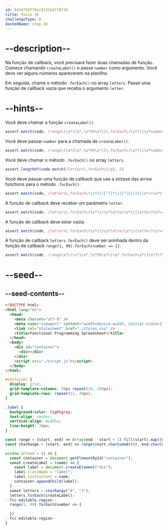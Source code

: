 ```yaml
---
id: 6434759f78ec812264ff8f34
title: Passo 16
challengeType: 0
dashedName: step-16
---
```


# --description--

Na função de callback, você precisará fazer duas chamadas de função. Comece chamando `createLabel()` e passe `number` como argumento. Você deve ver alguns números aparecerem na planilha.

Em seguida, chame o método `.forEach()` no array `letters`. Passe uma função de callback vazia que receba o argumento `letter`.

# --hints--

Você deve chamar a função `createLabel()`.

```js
assert.match(code, /range\(\s*1\s*,\s*99\s*\)\.forEach\(\s*(\(\s*number\s*\)|number)\s*=>\s*\{\s*createLabel\(/);
```

Você deve passar `number` para a chamada de `createLabel()`.

```js
assert.match(code, /range\(\s*1\s*,\s*99\s*\)\.forEach\(\s*(\(\s*number\s*\)|number)\s*=>\s*\{\s*createLabel\(/)
```

Você deve chamar o método `.forEach()` no array `letters`.

```js
assert.lengthOf(code.match(/letters\.forEach\(/g), 2)
```

Você deve passar uma função de callback que use a sintaxe das arrow functions para o método `.forEach()`.

```js
assert.match(code, /letters\.forEach\(\s*(\([^)]*\)|[^\s()]+)\s*=>\s*\{/)
```

A função de callback deve receber um parâmetro `letter`.

```js
assert.match(code, /letters\.forEach\(\s*(\(\s*letter\s*\)|letter)\s*=>\s*\{/)
```

A função de callback deve estar vazia.

```js
assert.match(code, /letters\.forEach\(\s*(\(\s*letter\s*\)|letter)\s*=>\s*\{\s*\}/)
```

A função de callback `letters.forEach()` deve ser aninhada dentro da função de callback `range(1, 99).forEach(number => {}`.

```js
assert.match(code, /range\s*\(\s*1\s*,\s*99\s*\)\s*.forEach\s*\(\s*(\(\s*number\s*\)|number)\s*=>\s*\{\s*[^}]*letters\.forEach\(\s*(\(\s*letter\s*\)|letter)\s*=>\s*\{\s*\}\s*\)\s*\}\s*\)/)
```

# --seed--

## --seed-contents--

```html
<!DOCTYPE html>
<html lang="en">
  <head>
    <meta charset="utf-8" />
    <meta name="viewport" content="width=device-width, initial-scale=1" />
    <link rel="stylesheet" href="./styles.css" />
    <title>Functional Programming Spreadsheet</title>
  </head>
  <body>
    <div id="container">
      <div></div>
    </div>
    <script src="./script.js"></script>
  </body>
</html>
```

```css
#container {
  display: grid;
  grid-template-columns: 50px repeat(10, 200px);
  grid-template-rows: repeat(11, 30px);
}

.label {
  background-color: lightgray;
  text-align: center;
  vertical-align: middle;
  line-height: 30px;
}
```

```js
const range = (start, end) => Array(end - start + 1).fill(start).map((element, index) => element + index);
const charRange = (start, end) => range(start.charCodeAt(0), end.charCodeAt(0)).map(code => String.fromCharCode(code));

window.onload = () => {
  const container = document.getElementById("container");
  const createLabel = (name) => {
    const label = document.createElement("div");
    label.className = "label";
    label.textContent = name;
    container.appendChild(label);
  }
  const letters = charRange("A", "J");
  letters.forEach(createLabel);
--fcc-editable-region--
  range(1, 99).forEach(number => {

  })
--fcc-editable-region--
}
```
